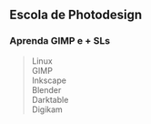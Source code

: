 ## Escola de Photodesign
### Aprenda GIMP e + SLs
> Linux <br>
> GIMP <br>
> Inkscape <br>
> Blender <br>
> Darktable <br>
> Digikam
<!--
**phenrypereira/phenrypereira** is a ✨ _special_ ✨ repository because its `README.md` (this file) appears on your GitHub profile.

Here are some ideas to get you started:

- 🔭 I’m currently working on ...
- 🌱 I’m currently learning ...
- 👯 I’m looking to collaborate on ...
- 🤔 I’m looking for help with ...
- 💬 Ask me about ...
- 📫 How to reach me: ...
- 😄 Pronouns: ...
- ⚡ Fun fact: ...
-->
